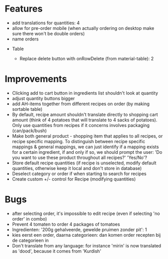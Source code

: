 # Features

- add translations for quantities: 4
- allow for pre-order mobile (when actually ordering on desktop make sure there won't be double orders)
- name orders

* Table

  - Replace delete button with onRowDelete (from material-table): 2

# Improvements

- Clicking add to cart button in ingredients list shouldn't look at quantity
- adjust quantity buttons bigger
- add AH-items together from different recipes on order (by making sortable table)
- By default, recipe amount shouldn't translate directly to shopping cart amount (think of 4 potatoes that will translate to 4 sacks of potatoes). Only use quantities from recipes if it concerns involves packaging (can/pack/bush)
- Make both general product - shopping item that applies to all recipes, or recipe specific mapping. To distinguish between recipe specific mappings & general mappings, we can just identify if a mapping exists for a certain ingredient, if and only if so, we should prompt the user: 'Do you want to use these product throughout all recipes?' 'Yes/No'?
- Store default recipe quantities (if recipe is unselected, modify default quantities, otherwise keep it local and don't store in database)
- Deselect category or order if when starting to search for recipes
- Create custom +/- control for Recipe (modifying quantities)

# Bugs

- after selecting order, it's impossible to edit recipe (even if selecting 'no order' in combo)
- Prevent 4 tomaten to order 4 packages of tomatoes
- Ingredienten: '200g gehalveerde, gewelde pruimen zonder pit': 1
- kies eerst een order, daarna categorieen: dan komen order recepten bij de categorieen in
- Don't translate from any language: for instance 'mirin' is now translated as 'dood', because it comes from 'Kurdish'
